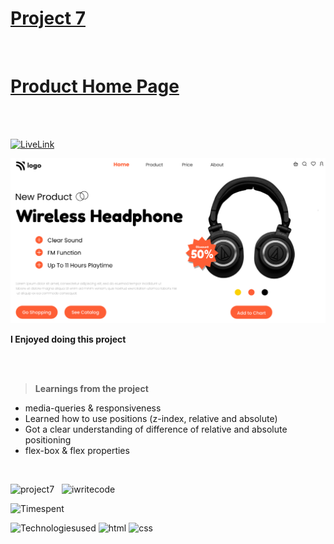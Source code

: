 # [Project 7](https://jagadeeshproject7.netlify.app/)

<br>

# [Product Home Page](https://jagadeeshproject7.netlify.app/)

<br><br>

[![LiveLink](https://img.shields.io/badge/Live%20Link-Click%20here-red)](https://jagadeeshproject7.netlify.app/)


![image](./thumbnail.png)

**I Enjoyed doing this project**

<br><br>

>**Learnings from the project**

- media-queries & responsiveness
- Learned how to use positions (z-index, relative and absolute)
- Got a clear understanding of difference of relative and absolute positioning
- flex-box & flex properties 


<br>

![project7](https://img.shields.io/badge/Project-7-orange) &nbsp; ![iwritecode](https://img.shields.io/badge/iwrite-code-green)

![Timespent](https://img.shields.io/badge/Time%20spent-5%20hours-blue)

![Technologiesused](https://img.shields.io/badge/-Technologies%20used-informational)
![html](https://img.shields.io/badge/-html-blueviolet) 
![css](https://img.shields.io/badge/-css-ff69b4)


